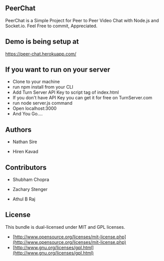 ## PeerChat


PeerChat is a Simple Project for Peer to Peer Video Chat with Node.js and Socket.io.
Feel Free to commit, Appreciated.


## Demo is being setup at

https://peer-chat.herokuapp.com/


## If you want to run on your server

  - Clone to your machine
  - run npm install from your CLI
  - Add Turn Server API Key to script tag of index.html
  - If you don't have API Key you can get it for free on TurnServer.com
  - run node server.js command
  - Open localhost:3000
  - And You Go....

## Authors

* Nathan Sire

* Hiren Kavad


## Contributors

* Shubham Chopra

* Zachary Stenger

* Athul B Raj


## License

This bundle is dual-licensed under MIT and GPL licenses.

* [http://www.opensource.org/licenses/mit-license.php](http://www.opensource.org/licenses/mit-license.php)
* [http://www.gnu.org/licenses/gpl.html](http://www.gnu.org/licenses/gpl.html)

